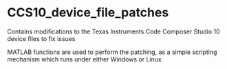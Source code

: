 # CCS10_device_file_patches
Contains modifications to the Texas Instruments Code Composer Studio 10 device files to fix issues

MATLAB functions are used to perform the patching, as a simple scripting mechanism which runs under either Windows or Linux
